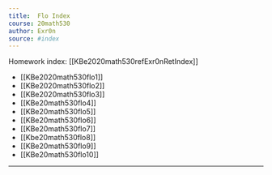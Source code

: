 ```yaml
---
title:  Flo Index
course: 20math530
author: Exr0n
source: #index
---
```


Homework index: [[KBe2020math530refExr0nRetIndex]]

- [[KBe2020math530flo1]]
- [[KBe2020math530flo2]]
- [[KBe2020math530flo3]]
- [[KBe20math530flo4]]
- [[KBe20math530flo5]]
- [[KBe20math530flo6]]
- [[KBe20math530flo7]]
- [[Kbe20math530flo8]]
- [[KBe20math530flo9]]
- [[KBe20math530flo10]]

---

